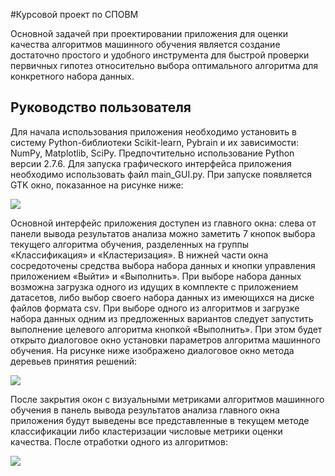 #Курсовой проект по СПОВМ

Основной задачей при проектировании приложения для оценки качества алгоритмов машинного обучения является создание достаточно простого и удобного инструмента для быстрой проверки первичных гипотез относительно выбора оптимального алгоритма для конкретного набора данных.

## Руководство пользователя

Для начала использования приложения необходимо установить в систему Python-библиотеки Scikit-learn, Pybrain и их зависимости: NumPy, Matplotlib, SciPy. Предпочтительно использование Python версии 2.7.6.
Для запуска графического интерфейса приложения необходимо использовать файл main_GUI.py. При запуске появляется GTK окно, показанное на рисунке ниже:

![](http://4fish.by/img/main.png)

Основной интерфейс приложения доступен из главного окна: слева от панели вывода результатов анализа можно заметить 7 кнопок выбора текущего алгоритма обучения, разделенных на группы «Классификация» и «Кластеризация». В нижней части окна сосредоточены средства выбора набора данных и кнопки управления приложением «Выйти» и «Выполнить». При выборе набора данных возможна загрузка одного из идущих в комплекте с приложением датасетов, либо выбор своего набора данных из имеющихся на диске файлов формата csv.
При выборе одного из алгоритмов и загрузке набора данных одним из предложенных вариантов следует запустить выполнение целевого алгоритма кнопкой «Выполнить». При этом будет открыто диалоговое окно установки параметров алгоритма машинного обучения. На рисунке ниже изображено диалоговое окно метода деревьев принятия решений:

![](http://4fish.by/img/tree.png)

После закрытия окон с визуальными метриками алгоритмов машинного обучения в панель вывода результатов анализа главного окна приложения будут выведены все представленные в текущем методе классификации либо кластеризации числовые метрики оценки качества. После отработки одного из алгоритмов:

![](http://4fish.by/img/tree_main.png)
